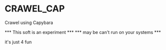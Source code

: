 # CRAWEL_CAP

Crawel using Capybara

***    This soft is an experiment    ***
*** may be can't run on your systems ***

it's just 4 fun
